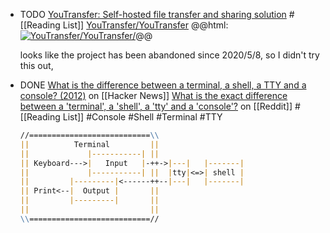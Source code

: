 - TODO [YouTransfer: Self-hosted file transfer and sharing solution](https://news.ycombinator.com/item?id=38978630) #[[Reading List]] 
  [YouTransfer/YouTransfer](https://github.com/YouTransfer/YouTransfer)
  @@html: <a href="https://github.com/YouTransfer/YouTransfer/"><img src="https://github-readme-stats-astronomer.vercel.app/api/pin/?username=YouTransfer&repo=YouTransfer&theme=tokyonight" alt="YouTransfer/YouTransfer/"/></a>@@
  
  looks like the project has been abandoned since 2020/5/8, so I didn't try this out,
- DONE [What is the difference between a terminal, a shell, a TTY and a console? (2012)](https://news.ycombinator.com/item?id=38984096) on [[Hacker News]] 
  [What is the exact difference between a 'terminal', a 'shell', a 'tty' and a 'console'?](https://www.reddit.com/r/programming/comments/41u5hw/comment/cz5ejh6/) on [[Reddit]] 
  #[[Reading List]] #Console #Shell #Terminal #TTY
  
  ```markdown
  //===========================\\
  ||          Terminal         ||
  ||             |-----------| ||
  || Keyboard--->|   Input   |-++->|---|   |-------|
  ||             |-----------| ||  |tty|<=>| shell |
  ||         |---------|<------++--|---|   |-------|
  || Print<--|  Output |       ||
  ||         |---------|       ||
  ||                           ||
  \\===========================//
  ```